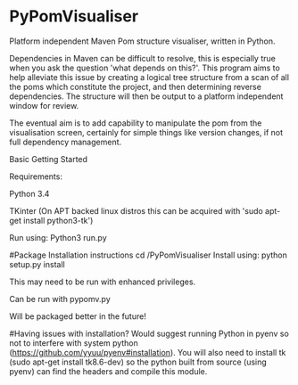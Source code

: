 # PyPomVisualiser

Platform independent Maven Pom structure visualiser, written in Python.

Dependencies in Maven can be difficult to resolve, this is especially true when you ask the question 'what depends on this?'. This program aims to help alleviate this issue by creating a logical tree structure from a scan of all the poms which constitute the project, and then determining reverse dependencies. 
The structure will then be output to a platform independent window for review.

The eventual aim is to add capability to manipulate the pom from the visualisation screen, certainly for simple things like version changes, if not full dependency management.

Basic Getting Started

Requirements:
  
  Python 3.4 
  
  TKinter (On APT backed linux distros this can be acquired with 'sudo apt-get install python3-tk')
  

Run using:
Python3 run.py <location of a pom>

#Package Installation instructions
cd <downloaded location>/PyPomVisualiser
Install using: python setup.py install

This may need to be run with enhanced privileges.

Can be run with pypomv.py

Will be packaged better in the future!

#Having issues with installation?
Would suggest running Python in pyenv so not to interfere with system python (https://github.com/yyuu/pyenv#installation). You will also need to install tk (sudo apt-get install tk8.6-dev) so the python built from source (using pyenv) can find the headers and compile this module.


